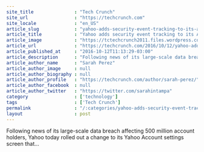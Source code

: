 ```yaml
---
site_title               : "Tech Crunch"
site_url                 : "https://techcrunch.com"
site_locale              : "en_US"
article_slug             : "yahoo-adds-security-event-tracking-to-its-account-info-page-but-still-no-delete-button"
article_title            : "Yahoo adds security event tracking to its Account Info page, but still no “delete” button"
article_image            : "https://tctechcrunch2011.files.wordpress.com/2016/04/shutterstock_179539388.jpg?w=764&h=400&crop=1"
article_url              : "https://techcrunch.com/2016/10/12/yahoo-adds-security-event-tracking-to-its-account-info-page-but-still-no-delete-button/"
article_published_at     : "2016-10-12T11:13:29-03:00"
article_description      : "Following news of its large-scale data breach affecting 500 million account holders, Yahoo today rolled out a change to its Yahoo Account settings screen that..."
article_author_name      : "Sarah Perez"
article_author_image     : null
article_author_biography : null
article_author_profile   : "https://techcrunch.com/author/sarah-perez/"
article_author_facebook  : null
article_author_twitter   : "https://twitter.com/sarahintampa"
category                 : ['technology']
tags                     : ['Tech Crunch']
permalink                : "/:categories/yahoo-adds-security-event-tracking-to-its-account-info-page-but-still-no-delete-button/"
layout                   : post
---
```


Following news of its large-scale data breach affecting 500 million account holders, Yahoo today rolled out a change to its Yahoo Account settings screen that...
